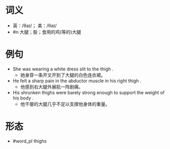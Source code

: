 # 词义
- 英：/θaɪ/； 美：/θaɪ/
- #n 大腿；股；食用的鸡(等的)大腿
# 例句
- She was wearing a white dress slit to the thigh .
	- 她身穿一条开叉开到了大腿的白色连衣裙。
- He felt a sharp pain in the abductor muscle in his right thigh .
	- 他感到右大腿外展肌一阵剧痛。
- His shrunken thighs were barely strong enough to support the weight of his body .
	- 他干瘪的大腿几乎不足以支撑他身体的重量。
# 形态
- #word_pl thighs
